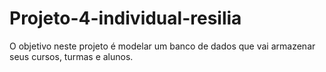 # Projeto-4-individual-resilia



O objetivo neste projeto é modelar um banco de dados que vai armazenar seus cursos, turmas e alunos.

